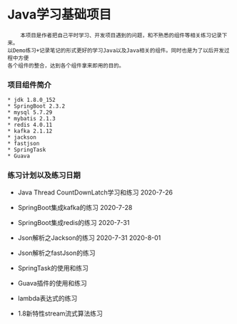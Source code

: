 # Java学习基础项目

        本项目是作者把自己平时学习、开发项目遇到的问题，和不熟悉的组件等相关练习记录下来。
    以Demo练习+记录笔记的形式更好的学习Java以及Java相关的组件。同时也是为了以后开发过程中方便
    各个组件的整合，达到各个组件拿来即用的目的。


### 项目组件简介

    * jdk 1.8.0_152
    * SpringBoot 2.3.2
    * mysql 5.7.29
    * mybatis 2.1.3
    * redis 4.0.11
    * kafka 2.1.12
    * jackson
    * fastjson
    * SpringTask
    * Guava
    

### 练习计划以及练习日期

* Java Thread CountDownLatch学习和练习 2020-7-26

* SpringBoot集成kafka的练习 2020-7-28

* SpringBoot集成redis的练习  2020-7-31

* Json解析之Jackson的练习 2020-7-31 2020-8-01





* Json解析之fastJson的练习

* SpringTask的使用和练习

* Guava插件的使用和练习

* lambda表达式的练习

* 1.8新特性stream流式算法练习
